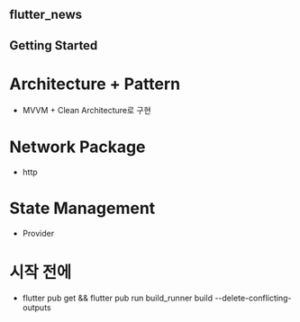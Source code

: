 ## flutter_news


## Getting Started

# Architecture + Pattern
- MVVM + Clean Architecture로 구현

# Network Package
- http

# State Management
- Provider

# 시작 전에
- flutter pub get && flutter pub run build_runner build --delete-conflicting-outputs
